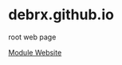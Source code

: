 # debrx.github.io
root web page

<a href =" https :// siwells . github .io/ webtech /"> Module Website </a>
